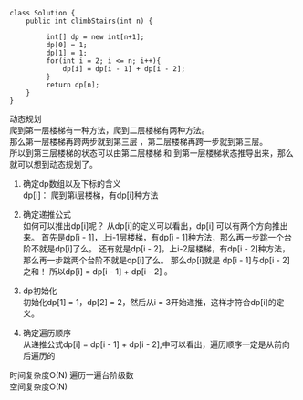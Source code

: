 ```
class Solution {
    public int climbStairs(int n) {
        
         int[] dp = new int[n+1];
         dp[0] = 1;
         dp[1] = 1;
         for(int i = 2; i <= n; i++){
             dp[i] = dp[i - 1] + dp[i - 2];
         }
         return dp[n];
    }
}
```


动态规划  
爬到第一层楼梯有一种方法，爬到二层楼梯有两种方法。   
那么第一层楼梯再跨两步就到第三层 ，第二层楼梯再跨一步就到第三层。  
所以到第三层楼梯的状态可以由第二层楼梯 和 到第一层楼梯状态推导出来，那么就可以想到动态规划了。   

1. 确定dp数组以及下标的含义  
dp[i]： 爬到第i层楼梯，有dp[i]种方法

2. 确定递推公式  
如何可以推出dp[i]呢？
从dp[i]的定义可以看出，dp[i] 可以有两个方向推出来。
首先是dp[i - 1]，上i-1层楼梯，有dp[i - 1]种方法，那么再一步跳一个台阶不就是dp[i]了么。
还有就是dp[i - 2]，上i-2层楼梯，有dp[i - 2]种方法，那么再一步跳两个台阶不就是dp[i]了么。
那么dp[i]就是 dp[i - 1]与dp[i - 2]之和！
所以dp[i] = dp[i - 1] + dp[i - 2] 。

3. dp初始化  
初始化dp[1] = 1，dp[2] = 2，然后从i = 3开始递推，这样才符合dp[i]的定义。

4. 确定遍历顺序  
从递推公式dp[i] = dp[i - 1] + dp[i - 2];中可以看出，遍历顺序一定是从前向后遍历的


时间复杂度O(N) 遍历一遍台阶级数  
空间复杂度O(N) 
